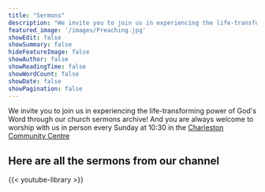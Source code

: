 ```yaml
---
title: "Sermons"
description: "We invite you to join us in experiencing the life-transforming power of God's Word through our church sermons!"
featured_image: '/images/Preaching.jpg'
showEdit: false
showSummary: false
hideFeatureImage: false
showAuthor: false
showReadingTime: false
showWordCount: false
showDate: false
showPagination: false
---
```


We invite you to join us in experiencing the life-transforming power of God's Word through our church sermons archive! And you are always welcome to worship with us in person every Sunday at 10:30 in the [Charleston Community Centre](../contact/#charleston-community-centre)

## Here are all the sermons from our channel

{{< youtube-library >}}

